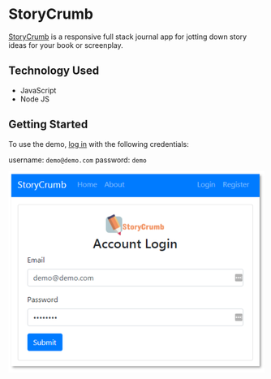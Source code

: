 # StoryCrumb

[StoryCrumb](https://polar-inlet-60727.herokuapp.com/) is a responsive full stack journal app for jotting down story ideas for your book or screenplay.

## Technology Used

- JavaScript
- Node JS

## Getting Started

To use the demo, [log in](https://polar-inlet-60727.herokuapp.com/users/login) with the following credentials:

username: `demo@demo.com`
password: `demo`

![alt text](img/story-crumb-login.PNG 'log in screen')
